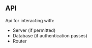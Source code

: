 ## API

Api for interacting with:

- Server (if permitted)
- Database (if authentication passes)
- Router
